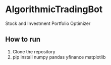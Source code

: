# AlgorithmicTradingBot
Stock and Investment Portfolio Optimizer

## How to run

1. Clone the repository
2. pip install numpy pandas yfinance matplotlib
